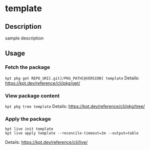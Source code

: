 # template

## Description
sample description

## Usage

### Fetch the package
`kpt pkg get REPO_URI[.git]/PKG_PATH[@VERSION] template`
Details: https://kpt.dev/reference/cli/pkg/get/

### View package content
`kpt pkg tree template`
Details: https://kpt.dev/reference/cli/pkg/tree/

### Apply the package
```
kpt live init template
kpt live apply template --reconcile-timeout=2m --output=table
```
Details: https://kpt.dev/reference/cli/live/
